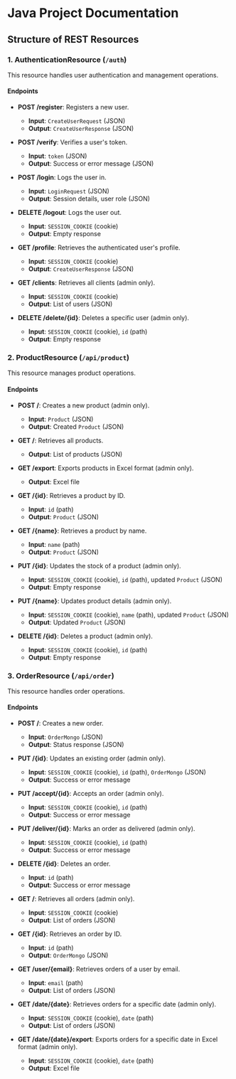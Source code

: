 
# Java Project Documentation 

## Structure of REST Resources

### 1. **AuthenticationResource** (`/auth`)
This resource handles user authentication and management operations.

#### Endpoints
- **POST /register**: Registers a new user.
  - **Input**: `CreateUserRequest` (JSON)
  - **Output**: `CreateUserResponse` (JSON)

- **POST /verify**: Verifies a user's token.
  - **Input**: `token` (JSON)
  - **Output**: Success or error message (JSON)

- **POST /login**: Logs the user in.
  - **Input**: `LoginRequest` (JSON)
  - **Output**: Session details, user role (JSON)

- **DELETE /logout**: Logs the user out.
  - **Input**: `SESSION_COOKIE` (cookie)
  - **Output**: Empty response

- **GET /profile**: Retrieves the authenticated user's profile.
  - **Input**: `SESSION_COOKIE` (cookie)
  - **Output**: `CreateUserResponse` (JSON)

- **GET /clients**: Retrieves all clients (admin only).
  - **Input**: `SESSION_COOKIE` (cookie)
  - **Output**: List of users (JSON)

- **DELETE /delete/{id}**: Deletes a specific user (admin only).
  - **Input**: `SESSION_COOKIE` (cookie), `id` (path)
  - **Output**: Empty response

### 2. **ProductResource** (`/api/product`)
This resource manages product operations.

#### Endpoints
- **POST /**: Creates a new product (admin only).
  - **Input**: `Product` (JSON)
  - **Output**: Created `Product` (JSON)

- **GET /**: Retrieves all products.
  - **Output**: List of products (JSON)

- **GET /export**: Exports products in Excel format (admin only).
  - **Output**: Excel file

- **GET /{id}**: Retrieves a product by ID.
  - **Input**: `id` (path)
  - **Output**: `Product` (JSON)

- **GET /{name}**: Retrieves a product by name.
  - **Input**: `name` (path)
  - **Output**: `Product` (JSON)

- **PUT /{id}**: Updates the stock of a product (admin only).
  - **Input**: `SESSION_COOKIE` (cookie), `id` (path), updated `Product` (JSON)
  - **Output**: Empty response

- **PUT /{name}**: Updates product details (admin only).
  - **Input**: `SESSION_COOKIE` (cookie), `name` (path), updated `Product` (JSON)
  - **Output**: Updated `Product` (JSON)

- **DELETE /{id}**: Deletes a product (admin only).
  - **Input**: `SESSION_COOKIE` (cookie), `id` (path)
  - **Output**: Empty response

### 3. **OrderResource** (`/api/order`)
This resource handles order operations.

#### Endpoints
- **POST /**: Creates a new order.
  - **Input**: `OrderMongo` (JSON)
  - **Output**: Status response (JSON)

- **PUT /{id}**: Updates an existing order (admin only).
  - **Input**: `SESSION_COOKIE` (cookie), `id` (path), `OrderMongo` (JSON)
  - **Output**: Success or error message

- **PUT /accept/{id}**: Accepts an order (admin only).
  - **Input**: `SESSION_COOKIE` (cookie), `id` (path)
  - **Output**: Success or error message

- **PUT /deliver/{id}**: Marks an order as delivered (admin only).
  - **Input**: `SESSION_COOKIE` (cookie), `id` (path)
  - **Output**: Success or error message

- **DELETE /{id}**: Deletes an order.
  - **Input**: `id` (path)
  - **Output**: Success or error message

- **GET /**: Retrieves all orders (admin only).
  - **Input**: `SESSION_COOKIE` (cookie)
  - **Output**: List of orders (JSON)

- **GET /{id}**: Retrieves an order by ID.
  - **Input**: `id` (path)
  - **Output**: `OrderMongo` (JSON)

- **GET /user/{email}**: Retrieves orders of a user by email.
  - **Input**: `email` (path)
  - **Output**: List of orders (JSON)

- **GET /date/{date}**: Retrieves orders for a specific date (admin only).
  - **Input**: `SESSION_COOKIE` (cookie), `date` (path)
  - **Output**: List of orders (JSON)

- **GET /date/{date}/export**: Exports orders for a specific date in Excel format (admin only).
  - **Input**: `SESSION_COOKIE` (cookie), `date` (path)
  - **Output**: Excel file

